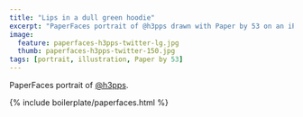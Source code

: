 ```yaml
---
title: "Lips in a dull green hoodie"
excerpt: "PaperFaces portrait of @h3pps drawn with Paper by 53 on an iPad."
image: 
  feature: paperfaces-h3pps-twitter-lg.jpg
  thumb: paperfaces-h3pps-twitter-150.jpg
tags: [portrait, illustration, Paper by 53]
---
```


PaperFaces portrait of [@h3pps](http://twitter.com/h3pps).

{% include boilerplate/paperfaces.html %}